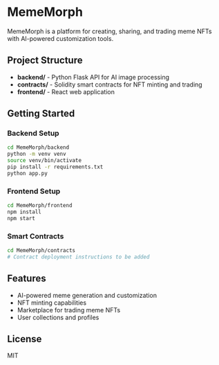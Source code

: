 # MemeMorph

MemeMorph is a platform for creating, sharing, and trading meme NFTs with AI-powered customization tools.

## Project Structure

- **backend/** - Python Flask API for AI image processing
- **contracts/** - Solidity smart contracts for NFT minting and trading
- **frontend/** - React web application

## Getting Started

### Backend Setup
```bash
cd MemeMorph/backend
python -m venv venv
source venv/bin/activate
pip install -r requirements.txt
python app.py
```

### Frontend Setup
```bash
cd MemeMorph/frontend
npm install
npm start
```

### Smart Contracts
```bash
cd MemeMorph/contracts
# Contract deployment instructions to be added
```

## Features

- AI-powered meme generation and customization
- NFT minting capabilities
- Marketplace for trading meme NFTs
- User collections and profiles

## License

MIT